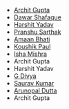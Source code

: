 - [Archit Gupta](https://github.com/i-archit-gupta) 
- [Dawar Shafaque](https://github.com/dawar-shafaque)
- [Harshit Yadav](https://github.com/CodeMaster17)
- [Pranshu Sarthak](https://github.com/pranshusarthak)
- [Amaan Bhati](https://github.com/amaan-bhati)
- [Koushik Paul](https://github.com/koushikpaul-06)
- [Isha Mishra](https://github.com/imishaa)
- Archit Gupta
- Harshit Yadav
- [G Divya](https://github.com/g-divya)
- [Saurav Kumar](https://github.com/sauravk000)
- [Arunopal Dutta](https://github.com/EpicLulz1509)
- Archit Gupta